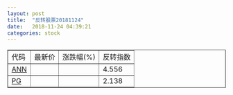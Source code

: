 ```yaml
---
layout: post
title:  "反转股票20181124"
date:   2018-11-24 04:39:21
categories: stock
---
```


<script type="text/javascript">
var stockList = []
stockList.push('gb_ann');
stockList.push('gb_pg');
</script>

<table border="1">
 <tr>
 <td>代码</td>
  <td>最新价</td>
  <td>涨跌幅(%)</td>
 <td>反转指数</td>
</tr>
  <tr id="ann"><td><a href="http://stock.finance.sina.com.cn/usstock/quotes/ANN.html" target="_blank">ANN</a></td><td></td><td></td><td>4.556</td></tr>
  <tr id="pg"><td><a href="http://stock.finance.sina.com.cn/usstock/quotes/PG.html" target="_blank">PG</a></td><td></td><td></td><td>2.138</td></tr>
</table>

